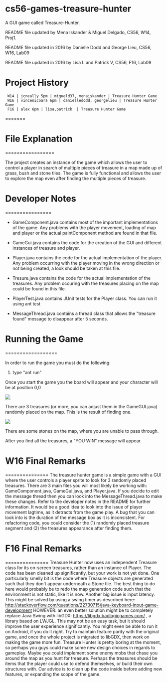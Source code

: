 cs56-games-treasure-hunter
==========================
A GUI game called Treasure-Hunter.

README file updated by Mena Iskander & Miguel Delgado, CS56, W14, Proj1.

README file updated in 2016 by Danielle Dodd and George Lieu, CS56, W16, Lab09

README file updated in 2016 by Lisa L and Patrick V, CS56, F16, Lab09

Project History
===============
```
 W14 | jcneally 5pm | migueld37, menaiskander | Treasure Hunter Game
 W16 | vincenicoara 6pm | danielledodd, georgelieu | Treasure Hunter Game
 F16 | alex 6pm | lisa,patrick  | Treasure Hunter Game
```

=======
# File Explanation
=================

The project creates an instance of the game which allows the user to control a player in search of multiple pieces of treasure in a map made up of grass, bush and stone tiles. The game is fully functional and allows the user to explore the map even after finding the multiple pieces of treasure.

# Developer Notes
================

* GameComponent.java contains most of the important implementations of the game. Any problems with the player movement, loading of map and player or the actual paintComponent method are found in that file.

* GameGui.java contains the code for the creation of the GUI and different instances of treasure and player.

* Player.java contains the code for the actual implementation of the player. Any problem occurring with the player moving in the wrong direction or not being created, a look should be taken at this file.

* Tresure.java contains the code for the actual implementation of the treasures. Any problem occuring with the treasures placing on the map could be found in this file.

* PlayerTest.java contains JUnit tests for the Player class. You can run it using ant test

* MessageThread.java contains a thread class that allows the "treasure found" message to disappear after 5 seconds. 

# Running the Game
==================

In order to run the game you must do the following:
1. type "ant run"  

Once you start the game you the board will appear and your character will be at position 0,0 

![](http://i.imgur.com/qor9ibq.png)

There are 3 treasures (or more, you can adjust them in the GameGUI.java) randomly placed on the map. This is the result of finding one. 

![](http://i.imgur.com/9TiBmmL.png)

There are some stones on the map, where you are unable to pass through.

After you find all the treasures, a "YOU WIN" message will appear.

# W16 Final Remarks
===============
The treasure hunter game is a simple game with a GUI where the user controls a player sprite to look for 3 randomly placed treasures. There are 3 main files you will most likely be working with: GameComponent.java, GameGui.java, and Player.java. If you decide to edit the message thread then you can look into the MessageThread.java to make these changes. Refer to the developer notes in the README for further information. It would be a good idea to look into the issue of player movement lagtime, as it detracts from the game play. A bug that you can look into is the duration of the message box as it is inconsistent. For refactoring code, you could consider the (1) randomly placed treasure segment and (2) the treasures appearance after finding them. 


# F16 Final Remarks
===============
Treasure Hunter now uses an independent Treasure class for its on-screen treasures, rather than an instance of Player. The code has been cleaned up significantly, but your work is not yet done. One particularly smelly bit is the code where Treasure objects are generated such that they don't appear underneath a Stone tile. The best thing to do here would probably be to redo the map generation code such that the environment is not static, like it is now. Another big issue is input latency. This might be solved by using a swing timer as described here: http://stackoverflow.com/questions/22730715/java-keyboard-input-game-development
HOWEVER: an even better solution might be to completely replace Java Swing with libGDX: https://libgdx.badlogicgames.com/ , a library based on LWJGL. This may not be an easy task, but it should improve the user experience significantly. You might even be able to run it on Android, if you do it right. Try to maintain feature parity with the original game, and once the whole project is migrated to libGDX, then work on making the game more fun. Treasure Hunter is pretty boring at the moment, so perhaps you guys could make some new design choices in regards to gameplay. Maybe you could implement some enemy mobs that chase you around the map as you hunt for treasure. Perhaps the treasures should be items that the player could use to defend themselves, or build their own structures with. Our advice is to clean up the code inside before adding new features, or expanding the scope of the game.
